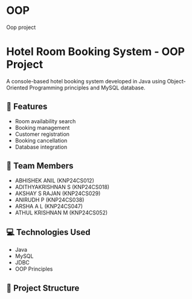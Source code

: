 # OOP
Oop project 
# Hotel Room Booking System - OOP Project

A console-based hotel booking system developed in Java using Object-Oriented Programming principles and MySQL database.

## 🚀 Features
- Room availability search
- Booking management
- Customer registration  
- Booking cancellation
- Database integration

## 👥 Team Members
- ABHISHEK ANIL (KNP24CS012)
- ADITHYAKRISHNAN S (KNP24CS018)
- AKSHAY S RAJAN (KNP24CS029)
- ANIRUDH P (KNP24CS038)
- ARSHA A L (KNP24CS047)
- ATHUL KRISHNAN M (KNP24CS052)

## 💻 Technologies Used
- Java
- MySQL
- JDBC
- OOP Principles

## 📁 Project Structure

